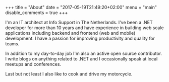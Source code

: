 +++
title = "About"
date = "2017-05-19T21:49:20+02:00"
menu = "main"
disable_comments = true
+++

I'm an IT architect at Info Support in The Netherlands. I've been a .NET developer for more than 10 years and have experience in building web scale applications including backend and frontend (web and mobile) development. I have a passion for improving productivity and quality for teams.

In addition to my day-to-day job I'm also an active open source contributor. I write blogs on anything related to .NET and I occasionally speak at local meetups and conferences.

Last but not least I also like to cook and drive my motorcycle.
